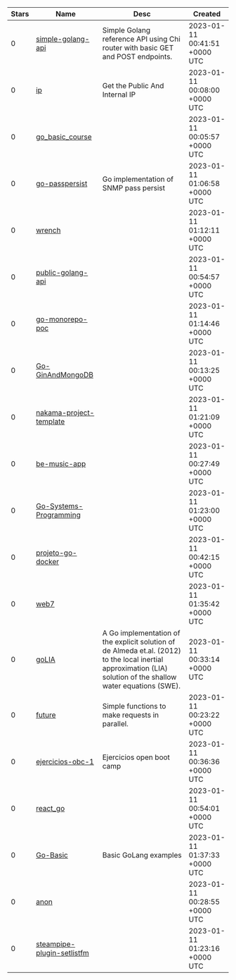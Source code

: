 | Stars | Name | Desc | Created | 
| ----- | ------- | ------------- | ------------- |
| 0 | [simple-golang-api](https://github.com/electrocreative/simple-golang-api) | Simple Golang reference API using Chi router with basic GET and POST endpoints. | 2023-01-11 00:41:51 +0000 UTC |
| 0 | [ip](https://github.com/go-zoox/ip) | Get the Public And Internal IP | 2023-01-11 00:08:00 +0000 UTC |
| 0 | [go_basic_course](https://github.com/juandevelop85/go_basic_course) |  | 2023-01-11 00:05:57 +0000 UTC |
| 0 | [go-passpersist](https://github.com/arista-northwest/go-passpersist) | Go implementation of SNMP pass persist | 2023-01-11 01:06:58 +0000 UTC |
| 0 | [wrench](https://github.com/Coco555-cyber/wrench) |  | 2023-01-11 01:12:11 +0000 UTC |
| 0 | [public-golang-api](https://github.com/FS-Frost/public-golang-api) |  | 2023-01-11 00:54:57 +0000 UTC |
| 0 | [go-monorepo-poc](https://github.com/KamLar/go-monorepo-poc) |  | 2023-01-11 01:14:46 +0000 UTC |
| 0 | [Go-GinAndMongoDB](https://github.com/phancanh25/Go-GinAndMongoDB) |  | 2023-01-11 00:13:25 +0000 UTC |
| 0 | [nakama-project-template](https://github.com/cuongnmx/nakama-project-template) |  | 2023-01-11 01:21:09 +0000 UTC |
| 0 | [be-music-app](https://github.com/dinhloi412/be-music-app) |  | 2023-01-11 00:27:49 +0000 UTC |
| 0 | [Go-Systems-Programming](https://github.com/didnlie23/Go-Systems-Programming) |  | 2023-01-11 01:23:00 +0000 UTC |
| 0 | [projeto-go-docker](https://github.com/wallefaquino/projeto-go-docker) |  | 2023-01-11 00:42:15 +0000 UTC |
| 0 | [web7](https://github.com/ynachi/web7) |  | 2023-01-11 01:35:42 +0000 UTC |
| 0 | [goLIA](https://github.com/maseology/goLIA) | A Go implementation of the explicit solution of de Almeda et.al. (2012) to the local inertial approximation (LIA) solution of the shallow water equations (SWE). | 2023-01-11 00:33:14 +0000 UTC |
| 0 | [future](https://github.com/namkai/future) | Simple functions to make requests in parallel. | 2023-01-11 00:23:22 +0000 UTC |
| 0 | [ejercicios-obc-1](https://github.com/davidacs10/ejercicios-obc-1) | Ejercicios open boot camp | 2023-01-11 00:36:36 +0000 UTC |
| 0 | [react_go](https://github.com/tkkawa/react_go) |  | 2023-01-11 00:54:01 +0000 UTC |
| 0 | [Go-Basic](https://github.com/rchandimal/Go-Basic) | Basic GoLang examples | 2023-01-11 01:37:33 +0000 UTC |
| 0 | [anon](https://github.com/gmlalfjr/anon) |  | 2023-01-11 00:28:55 +0000 UTC |
| 0 | [steampipe-plugin-setlistfm](https://github.com/johnsmyth/steampipe-plugin-setlistfm) |  | 2023-01-11 01:23:16 +0000 UTC |

